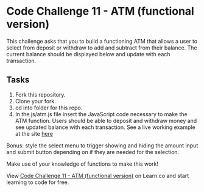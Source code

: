# Code Challenge 11 - ATM (functional version)

This challenge asks that you to build a functioning ATM that allows a user to select from deposit or withdraw to add and subtract from their balance. The current balance should be displayed below and update with each transaction.

## Tasks

1. Fork this repository.
2. Clone your fork.
3. cd into folder for this repo.
4. In the js/atm.js file insert the JavaScript code necessary to make the ATM function. Users should be able to deposit and withdraw money and see updated balance with each transaction. See a live working example at the site [here](http://learn-co-curriculum.github.io/js-atm-function-based/)


Bonus: style the select menu to trigger showing and hiding the amount input and submit button depending on if they are needed for the selection.

Make use of your knowledge of functions to make this work!

<p data-visibility='hidden'>View <a href='https://learn.co/lessons/js-atm-function-based' title='Code Challenge 11 - ATM (functional version)'>Code Challenge 11 - ATM (functional version)</a> on Learn.co and start learning to code for free.</p>
